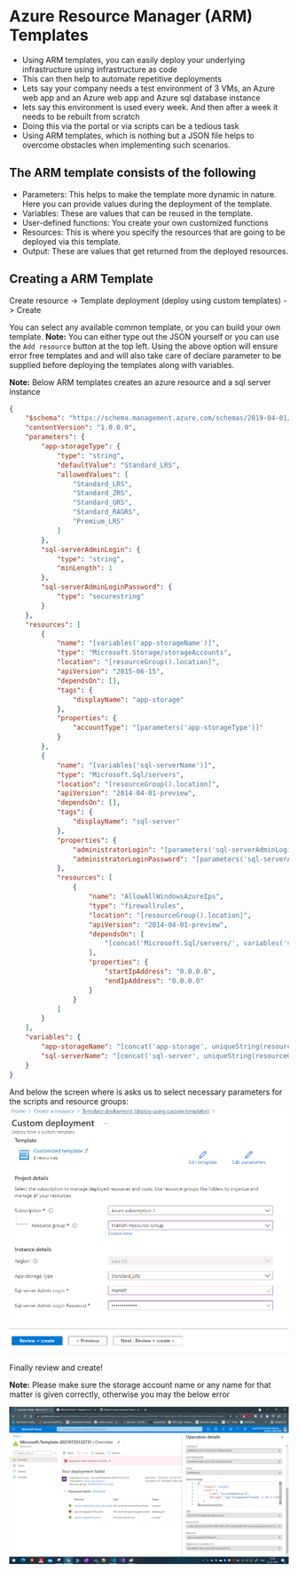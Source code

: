 # Azure Resource Manager (ARM) Templates

- Using ARM templates, you can easily deploy your underlying infrastructure using infrastructure as code
- This can then help to automate repetitive deployments
- Lets say your company needs a test environment of 3 VMs, an Azure web app and an Azure web app and Azure sql database instance
- lets say this environment is used every week. And then after a week it needs to be rebuilt from scratch
- Doing this via the portal or via scripts can be a tedious task
- Using ARM templates, which is nothing but a JSON file helps to overcome obstacles when implementing such scenarios.

## The ARM template consists of the following

- Parameters: This helps to make the template more dynamic in nature. Here you can provide values during the deployment of the template.
- Variables: These are values that can be reused in the template.
- User-defined functions: You create your own customized functions
- Resources: This is where you specify the resources that are going to be deployed via this template.
- Output: These are values that get returned from the deployed resources.

## Creating a ARM Template

Create resource -> Template deployment (deploy using custom templates) -> Create

You can select any available common template, or you can build your own template.
**Note:** You can either type out the JSON yourself or you can use the `Add resource` button at the top left.
Using the above option will ensure error free templates and and will also take care of declare parameter to be supplied before deploying the templates along with variables.

**Note:** Below ARM templates creates an azure resource and a sql server instance

```JSON
{
    "$schema": "https://schema.management.azure.com/schemas/2019-04-01/deploymentTemplate.json#",
    "contentVersion": "1.0.0.0",
    "parameters": {
        "app-storageType": {
            "type": "string",
            "defaultValue": "Standard_LRS",
            "allowedValues": [
                "Standard_LRS",
                "Standard_ZRS",
                "Standard_GRS",
                "Standard_RAGRS",
                "Premium_LRS"
            ]
        },
        "sql-serverAdminLogin": {
            "type": "string",
            "minLength": 1
        },
        "sql-serverAdminLoginPassword": {
            "type": "securestring"
        }
    },
    "resources": [
        {
            "name": "[variables('app-storageName')]",
            "type": "Microsoft.Storage/storageAccounts",
            "location": "[resourceGroup().location]",
            "apiVersion": "2015-06-15",
            "dependsOn": [],
            "tags": {
                "displayName": "app-storage"
            },
            "properties": {
                "accountType": "[parameters('app-storageType')]"
            }
        },
        {
            "name": "[variables('sql-serverName')]",
            "type": "Microsoft.Sql/servers",
            "location": "[resourceGroup().location]",
            "apiVersion": "2014-04-01-preview",
            "dependsOn": [],
            "tags": {
                "displayName": "sql-server"
            },
            "properties": {
                "administratorLogin": "[parameters('sql-serverAdminLogin')]",
                "administratorLoginPassword": "[parameters('sql-serverAdminLoginPassword')]"
            },
            "resources": [
                {
                    "name": "AllowAllWindowsAzureIps",
                    "type": "firewallrules",
                    "location": "[resourceGroup().location]",
                    "apiVersion": "2014-04-01-preview",
                    "dependsOn": [
                        "[concat('Microsoft.Sql/servers/', variables('sql-serverName'))]"
                    ],
                    "properties": {
                        "startIpAddress": "0.0.0.0",
                        "endIpAddress": "0.0.0.0"
                    }
                }
            ]
        }
    ],
    "variables": {
        "app-storageName": "[concat('app-storage', uniqueString(resourceGroup().id))]",
        "sql-serverName": "[concat('sql-server', uniqueString(resourceGroup().id))]"
    }
}
```

And below the screen where is asks us to select necessary parameters for the scripts and resource groups:
![parameters and resource groups](./images/45.PNG)

Finally review and create!

**Note:** Please make sure the storage account name or any name for that matter is given correctly, otherwise you may the below error

![Error](./images/46.png)
